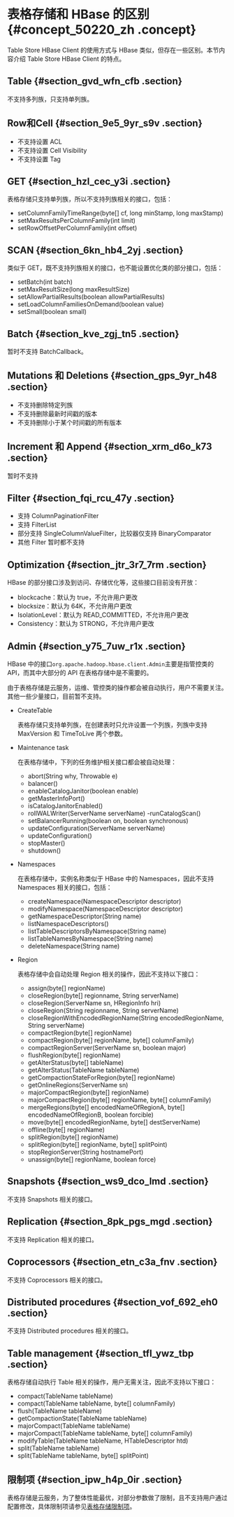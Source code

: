 # 表格存储和 HBase 的区别 {#concept_50220_zh .concept}

Table Store HBase Client 的使用方式与 HBase 类似，但存在一些区别。本节内容介绍 Table Store HBase Client 的特点。

## Table {#section_gvd_wfn_cfb .section}

不支持多列族，只支持单列族。

## Row和Cell {#section_9e5_9yr_s9v .section}

-   不支持设置 ACL
-   不支持设置 Cell Visibility
-   不支持设置 Tag

## GET {#section_hzl_cec_y3i .section}

表格存储只支持单列族，所以不支持列族相关的接口，包括：

-   setColumnFamilyTimeRange\(byte\[\] cf, long minStamp, long maxStamp\)
-   setMaxResultsPerColumnFamily\(int limit\)
-   setRowOffsetPerColumnFamily\(int offset\)

## SCAN {#section_6kn_hb4_2yj .section}

类似于 GET，既不支持列族相关的接口，也不能设置优化类的部分接口，包括：

-   setBatch\(int batch\)
-   setMaxResultSize\(long maxResultSize\)
-   setAllowPartialResults\(boolean allowPartialResults\)
-   setLoadColumnFamiliesOnDemand\(boolean value\)
-   setSmall\(boolean small\)

## Batch {#section_kve_zgj_tn5 .section}

暂时不支持 BatchCallback。

## Mutations 和 Deletions {#section_gps_9yr_h48 .section}

-   不支持删除特定列族
-   不支持删除最新时间戳的版本
-   不支持删除小于某个时间戳的所有版本

## Increment 和 Append {#section_xrm_d6o_k73 .section}

暂时不支持

## Filter {#section_fqi_rcu_47y .section}

-   支持 ColumnPaginationFilter
-   支持 FilterList
-   部分支持 SingleColumnValueFilter，比较器仅支持 BinaryComparator
-   其他 Filter 暂时都不支持

## Optimization {#section_jtr_3r7_7rm .section}

HBase 的部分接口涉及到访问、存储优化等，这些接口目前没有开放：

-   blockcache：默认为 true，不允许用户更改
-   blocksize：默认为 64K，不允许用户更改
-   IsolationLevel：默认为 READ\_COMMITTED，不允许用户更改
-   Consistency：默认为 STRONG，不允许用户更改

## Admin {#section_y75_7uw_r1x .section}

HBase 中的接口`org.apache.hadoop.hbase.client.Admin`主要是指管控类的 API，而其中大部分的 API 在表格存储中是不需要的。

由于表格存储是云服务，运维、管控类的操作都会被自动执行，用户不需要关注。其他一些少量接口，目前暂不支持。

-   CreateTable

    表格存储只支持单列族，在创建表时只允许设置一个列族，列族中支持 MaxVersion 和 TimeToLive 两个参数。

-   Maintenance task

    在表格存储中，下列的任务维护相关接口都会被自动处理：

    -   abort\(String why, Throwable e\)
    -   balancer\(\)
    -   enableCatalogJanitor\(boolean enable\)
    -   getMasterInfoPort\(\)
    -   isCatalogJanitorEnabled\(\)
    -   rollWALWriter\(ServerName serverName\) -runCatalogScan\(\)
    -   setBalancerRunning\(boolean on, boolean synchronous\)
    -   updateConfiguration\(ServerName serverName\)
    -   updateConfiguration\(\)
    -   stopMaster\(\)
    -   shutdown\(\)
-   Namespaces

    在表格存储中，实例名称类似于 HBase 中的 Namespaces，因此不支持 Namespaces 相关的接口，包括：

    -   createNamespace\(NamespaceDescriptor descriptor\)
    -   modifyNamespace\(NamespaceDescriptor descriptor\)
    -   getNamespaceDescriptor\(String name\)
    -   listNamespaceDescriptors\(\)
    -   listTableDescriptorsByNamespace\(String name\)
    -   listTableNamesByNamespace\(String name\)
    -   deleteNamespace\(String name\)
-   Region

    表格存储中会自动处理 Region 相关的操作，因此不支持以下接口：

    -   assign\(byte\[\] regionName\)
    -   closeRegion\(byte\[\] regionname, String serverName\)
    -   closeRegion\(ServerName sn, HRegionInfo hri\)
    -   closeRegion\(String regionname, String serverName\)
    -   closeRegionWithEncodedRegionName\(String encodedRegionName, String serverName\)
    -   compactRegion\(byte\[\] regionName\)
    -   compactRegion\(byte\[\] regionName, byte\[\] columnFamily\)
    -   compactRegionServer\(ServerName sn, boolean major\)
    -   flushRegion\(byte\[\] regionName\)
    -   getAlterStatus\(byte\[\] tableName\)
    -   getAlterStatus\(TableName tableName\)
    -   getCompactionStateForRegion\(byte\[\] regionName\)
    -   getOnlineRegions\(ServerName sn\)
    -   majorCompactRegion\(byte\[\] regionName\)
    -   majorCompactRegion\(byte\[\] regionName, byte\[\] columnFamily\)
    -   mergeRegions\(byte\[\] encodedNameOfRegionA, byte\[\] encodedNameOfRegionB, boolean forcible\)
    -   move\(byte\[\] encodedRegionName, byte\[\] destServerName\)
    -   offline\(byte\[\] regionName\)
    -   splitRegion\(byte\[\] regionName\)
    -   splitRegion\(byte\[\] regionName, byte\[\] splitPoint\)
    -   stopRegionServer\(String hostnamePort\)
    -   unassign\(byte\[\] regionName, boolean force\)

## Snapshots {#section_ws9_dco_lmd .section}

不支持 Snapshots 相关的接口。

## Replication {#section_8pk_pgs_mgd .section}

不支持 Replication 相关的接口。

## Coprocessors {#section_etn_c3a_fnv .section}

不支持 Coprocessors 相关的接口。

## Distributed procedures {#section_vof_692_eh0 .section}

不支持 Distributed procedures 相关的接口。

## Table management {#section_tfl_ywz_tbp .section}

表格存储自动执行 Table 相关的操作，用户无需关注，因此不支持以下接口：

-   compact\(TableName tableName\)
-   compact\(TableName tableName, byte\[\] columnFamily\)
-   flush\(TableName tableName\)
-   getCompactionState\(TableName tableName\)
-   majorCompact\(TableName tableName\)
-   majorCompact\(TableName tableName, byte\[\] columnFamily\)
-   modifyTable\(TableName tableName, HTableDescriptor htd\)
-   split\(TableName tableName\)
-   split\(TableName tableName, byte\[\] splitPoint\)

## 限制项 {#section_ipw_h4p_0ir .section}

表格存储是云服务，为了整体性能最优，对部分参数做了限制，且不支持用户通过配置修改，具体限制项请参见[表格存储限制项](../../../../cn.zh-CN/开发指南/使用限制.md#)。

